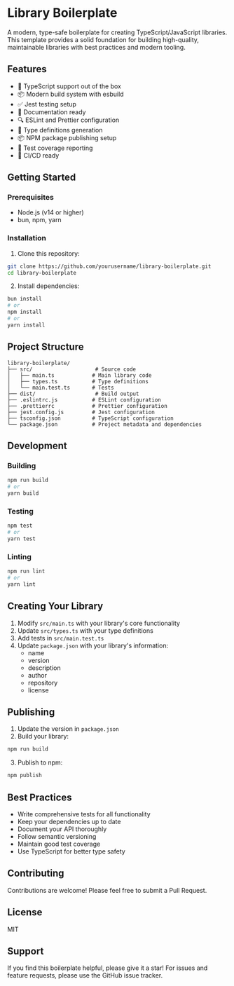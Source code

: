 # Library Boilerplate

A modern, type-safe boilerplate for creating TypeScript/JavaScript libraries. This template provides a solid foundation for building high-quality, maintainable libraries with best practices and modern tooling.

## Features

- 🚀 TypeScript support out of the box
- 📦 Modern build system with esbuild
- ✅ Jest testing setup
- 📝 Documentation ready
- 🔍 ESLint and Prettier configuration
- 🎯 Type definitions generation
- 📦 NPM package publishing setup
- 🧪 Test coverage reporting
- 🔄 CI/CD ready

## Getting Started

### Prerequisites

- Node.js (v14 or higher)
- bun, npm, yarn

### Installation

1. Clone this repository:
```bash
git clone https://github.com/yourusername/library-boilerplate.git
cd library-boilerplate
```

2. Install dependencies:
```bash
bun install
# or
npm install
# or
yarn install
```

## Project Structure

```
library-boilerplate/
├── src/                    # Source code
│   ├── main.ts            # Main library code
│   ├── types.ts           # Type definitions
│   └── main.test.ts       # Tests
├── dist/                   # Build output
├── .eslintrc.js           # ESLint configuration
├── .prettierrc            # Prettier configuration
├── jest.config.js         # Jest configuration
├── tsconfig.json          # TypeScript configuration
└── package.json           # Project metadata and dependencies
```

## Development

### Building

```bash
npm run build
# or
yarn build
```

### Testing

```bash
npm test
# or
yarn test
```

### Linting

```bash
npm run lint
# or
yarn lint
```

## Creating Your Library

1. Modify `src/main.ts` with your library's core functionality
2. Update `src/types.ts` with your type definitions
3. Add tests in `src/main.test.ts`
4. Update `package.json` with your library's information:
   - name
   - version
   - description
   - author
   - repository
   - license

## Publishing

1. Update the version in `package.json`
2. Build your library:
```bash
npm run build
```

3. Publish to npm:
```bash
npm publish
```

## Best Practices

- Write comprehensive tests for all functionality
- Keep your dependencies up to date
- Document your API thoroughly
- Follow semantic versioning
- Maintain good test coverage
- Use TypeScript for better type safety

## Contributing

Contributions are welcome! Please feel free to submit a Pull Request.

## License

MIT

## Support

If you find this boilerplate helpful, please give it a star! For issues and feature requests, please use the GitHub issue tracker.
